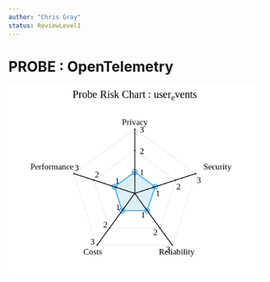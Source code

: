```yaml
---
author: "Chris Gray"
status: ReviewLevel1
---
```


# PROBE : OpenTelemetry

![image](../../orig_media/Risk.user_events.png)
